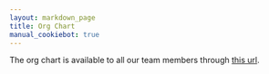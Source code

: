 ```yaml
---
layout: markdown_page
title: Org Chart
manual_cookiebot: true
---
```


The org chart is available to all our team members through [this url](https://comp-calculator.gitlab.net/org_chart).

